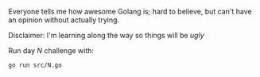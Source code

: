 Everyone tells me how awesome Golang is; hard to believe, but can't have an opinion without actually trying.

Disclaimer: I'm learning along the way so things will be _ugly_

Run day _N_ challenge with:

```
go run src/N.go
```
